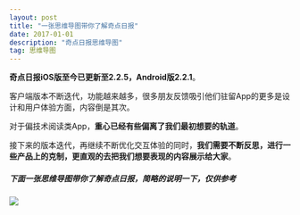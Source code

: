 ```yaml
---
layout: post
title: "一张思维导图带你了解奇点日报"
date: 2017-01-01 
description: "奇点日报思维导图"
tag: 思维导图
---   
```


**奇点日报iOS版至今已更新至2.2.5，Android版2.2.1**。

客户端版本不断迭代，功能越来越多，很多朋友反馈吸引他们驻留App的更多是设计和用户体验方面，内容倒是其次。

对于偏技术阅读类App，**重心已经有些偏离了我们最初想要的轨道**。

接下来的版本迭代，再继续不断优化交互体验的同时，**我们需要不断反思，进行一些产品上的克制，更直观的去把我们想要表现的内容展示给大家**。     

##### 下面一张思维导图带你了解奇点日报，简略的说明一下，仅供参考

![](http://qidianlife.oss-cn-shanghai.aliyuncs.com/%E5%A5%87%E7%82%B9%E6%97%A5%E6%8A%A5.png)
